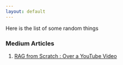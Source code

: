 ```yaml
---
layout: default
---
```


Here is the list of some random things

### Medium Articles

1. [RAG from Scratch : Over a YouTube Video](https://medium.com/@rohanvermaAI/rag-from-scratch-over-a-youtube-video-26c9502e112c)

